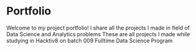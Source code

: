 # Portfolio 
Welcome to my project portfolio!
I share all the projects I made in field of Data Science and Analytics problems
These are all projects I made while studying in Hacktiv8 on batch 009 Fulltime Data Science Program
